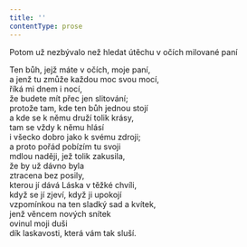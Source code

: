 ```yaml
---
title: ''
contentType: prose
---
```


Potom už nezbývalo než hledat útěchu v očích milované paní

  

Ten bůh, jejž máte v očích, moje paní,  
a jenž tu zmůže každou moc svou mocí,  
říká mi dnem i nocí,  
že budete mít přec jen slitování;  
protože tam, kde ten bůh jednou stojí  
a kde se k němu druží tolik krásy,  
tam se vždy k němu hlásí  
i všecko dobro jako k svému zdroji;  
a proto pořád pobízím tu svoji  
mdlou naději, jež tolik zakusila,  
že by už dávno byla  
ztracena bez posily,  
kterou jí dává Láska v těžké chvíli,  
když se jí zjeví, když ji upokojí  
vzpomínkou na ten sladký sad a kvítek,  
jenž věncem nových snítek  
ovinul moji duši  
dík laskavosti, která vám tak sluší.
